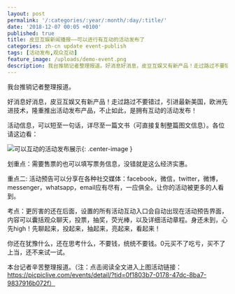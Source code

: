 ```yaml
---
layout: post
permalink: '/:categories/:year/:month/:day/:title/'
date: '2018-12-07 00:05 +0100'
published: true
title: 皮豆互娱新闻播报——可以进行有互动的活动发布了
categories: zh-cn update event-publish
tags: [活动发布,观众互动]
feature_image: /uploads/demo-event.png
description: 我台推销记者整理报道。好消息好消息，皮豆互娱又有新产品！走过路过不要错过，引进最新美国，欧洲先进技术，隆重推出活动发布产品，不止如此，是拥有互动的活动发布！
---
```

我台推销记者整理报道。

好消息好消息，皮豆互娱又有新产品！走过路过不要错过，引进最新美国，欧洲先进技术，隆重推出活动发布产品，不止如此，是拥有互动的活动发布！

活动信息，可以短至一句话，详尽至一篇文书（可直接复制整篇图文信息）。各位请这边看：

![可以互动的活动发布展示]({{site.baseurl}}/uploads/demo-event.png){: .center-image }

划重点：需要售票的也可以填写票务信息，没错就是这么经济实惠。

重点二: 活动预告可以分享在各种社交媒体：facebook，微信，twitter，微博，messenger，whatsapp，email应有尽有，一应俱全。让你的活动被更多的人看到。

考点：更厉害的还在后面，设置的所有活动互动入口会自动出现在活动预告界面，内容可以囊括观众聊天，投票，抽奖，荧光棒，以及详细活动章程。身还未到，心先high！先聊起来，投起来，抽起来，亮起来，看起来！

你还在犹豫什么，还在思考什么，不要钱，统统不要钱。0元买不了吃亏，买不了上当，还不来试一试。

本台记者辛苦整理报道。（注：点击阅读全文进入上图活动链接：https://picpiclive.com/events/detail/?tid=0f1803b7-0178-47dc-8ba7-9837916b072f）
